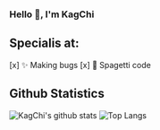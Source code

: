 ### Hello 👋, I'm KagChi

## Specialis at:
[x] ✨ Making bugs
[x] 🔗 Spagetti code

## Github Statistics
![KagChi's github stats](https://github-readme-stats.vercel.app/api?username=kagchi&show_icons=true&theme=radical)
![Top Langs](https://github-readme-stats.vercel.app/api/top-langs/?username=kagchi&layout=compact)
